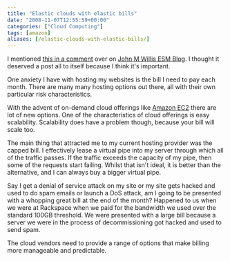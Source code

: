 ```yaml
---
title: "Elastic clouds with elastic bills"
date: "2008-11-07T12:55:59+00:00"
categories: ["Cloud Computing"]
tags: [amazon]
aliases: [/elastic-clouds-with-elastic-bills/]
---
```


I mentioned [this in a comment](http://www.johnmwillis.com/amazon/clouddroplets/#comments) over on [John M Willis ESM Blog](http://www.johnmwillis.com/). I thought it deserved a post all to itself because I think it's important.

One anxiety I have with hosting my websites is the bill I need to pay each month. There are many many hosting options out there, all with their own particular risk characteristics.

With the advent of on-demand cloud offerings like [Amazon EC2](http://aws.amazon.com/ec2/) there are lot of new options. One of the characteristics of cloud offerings is easy scalability. Scalability does have a problem though, because your bill will scale too.

The main thing that attracted me to my current hosting provider was the capped bill. I effectively lease a virtual pipe into my server through which all of the traffic passes. If the traffic exceeds the capacity of my pipe, then some of the requests start failing. Whilst that isn't ideal, it is better than the alternative, and I can always buy a bigger virtual pipe.

Say I get a denial of service attack on my site or my site gets hacked and used to do spam emails or launch a DoS attack, am I going to be presented with a whopping great bill at the end of the month? Happened to us when we were at Rackspace when we paid for the bandwidth we used over the standard 100GB threshold. We were presented with a large bill because a server we were in the process of decommissioning got hacked and used to send spam.

The cloud vendors need to provide a range of options that make billing more manageable and predictable.

